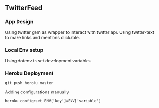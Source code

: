 ## TwitterFeed

### App Design
Using twitter gem as wrapper to interact with twitter api.
Using twitter-text to make links and mentions clickable.

### Local Env setup
Using dotenv to set development variables.

### Heroku Deployment
```
git push heroku master
```
Adding configurations manually
```
heroku config:set ENV['key']=ENV['variable']
```
